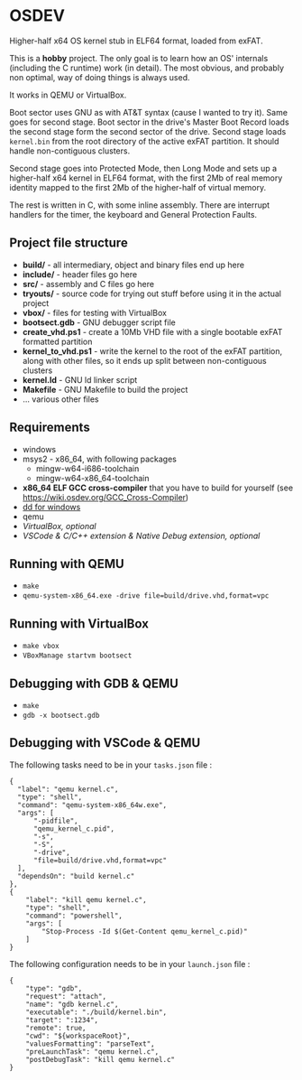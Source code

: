 OSDEV
=====
Higher-half x64 OS kernel stub in ELF64 format, loaded from exFAT.

This is a **hobby** project. The only goal is to learn how an OS' internals (including the C runtime) work (in detail). The most obvious, and probably non optimal, way of doing things is always used.

It works in QEMU or VirtualBox.

Boot sector uses GNU as with AT&T syntax (cause I wanted to try it). Same goes for second stage. Boot sector in the drive's Master Boot Record loads the second stage form the second sector of the drive. Second stage loads ```kernel.bin``` from the root directory of the active exFAT partition. It should handle non-contiguous clusters.

Second stage goes into Protected Mode, then Long Mode and sets up a higher-half x64 kernel in ELF64 format, with the first 2Mb of real memory identity mapped to the first 2Mb of the higher-half of virtual memory.

The rest is written in C, with some inline assembly. There are interrupt handlers for the timer, the keyboard and General Protection Faults.

Project file structure
---------------------
* **build/** - all intermediary, object and binary files end up here
* **include/** - header files go here
* **src/** - assembly and C files go here
* **tryouts/** - source code for trying out stuff before using it in the actual project
* **vbox/** - files for testing with VirtualBox
* **bootsect.gdb** - GNU debugger script file
* **create_vhd.ps1** - create a 10Mb VHD file with a single bootable exFAT formatted partition
* **kernel_to_vhd.ps1** - write the kernel to the root of the exFAT partition, along with other files, so it ends up split between non-contiguous clusters
* **kernel.ld** - GNU ld linker script
* **Makefile** - GNU Makefile to build the project
* ... various other files

Requirements
------------
* windows
* msys2 - x86_64, with following packages
  * mingw-w64-i686-toolchain
  * mingw-w64-x86_64-toolchain
* **x86_64 ELF GCC cross-compiler** that you have to build for yourself (see https://wiki.osdev.org/GCC_Cross-Compiler)
* [dd for windows](http://www.chrysocome.net/dd)
* qemu
* _VirtualBox, optional_
* _VSCode & C/C++ extension & Native Debug extension, optional_

Running with QEMU
----------------
* ```make```
* ```qemu-system-x86_64.exe -drive file=build/drive.vhd,format=vpc```

Running with VirtualBox
----------------------
* ```make vbox```
* ```VBoxManage startvm bootsect```

Debugging with GDB & QEMU
------------------------
* ```make```
* ```gdb -x bootsect.gdb```

Debugging with VSCode & QEMU
---------------------------
The following tasks need to be in your ```tasks.json``` file : 

    {
      "label": "qemu kernel.c",
      "type": "shell",
      "command": "qemu-system-x86_64w.exe",
      "args": [
          "-pidfile",
          "qemu_kernel_c.pid",
          "-s",
          "-S",
          "-drive",
          "file=build/drive.vhd,format=vpc"
      ],
      "dependsOn": "build kernel.c"
    },
    {
        "label": "kill qemu kernel.c",
        "type": "shell",
        "command": "powershell",
        "args": [
            "Stop-Process -Id $(Get-Content qemu_kernel_c.pid)"
        ]
    }

The following configuration needs to be in your ```launch.json``` file :

    {
        "type": "gdb",
        "request": "attach",
        "name": "gdb kernel.c",
        "executable": "./build/kernel.bin",
        "target": ":1234",
        "remote": true,
        "cwd": "${workspaceRoot}",
        "valuesFormatting": "parseText",
        "preLaunchTask": "qemu kernel.c",
        "postDebugTask": "kill qemu kernel.c"
    }
